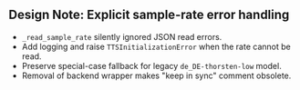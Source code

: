 ## Design Note: Explicit sample-rate error handling

- `_read_sample_rate` silently ignored JSON read errors.
- Add logging and raise `TTSInitializationError` when the rate cannot be read.
- Preserve special-case fallback for legacy `de_DE-thorsten-low` model.
- Removal of backend wrapper makes "keep in sync" comment obsolete.
